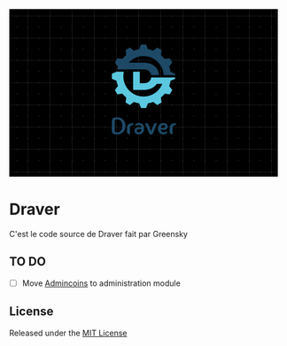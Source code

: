 <img src="./images/banner.png">

# Draver

C'est le code source de Draver fait par Greensky

## TO DO

- [ ] Move [Admincoins](./src/commands/adminCoins.ts) to administration module

## License

Released under the [MIT License](./LICENSE)
